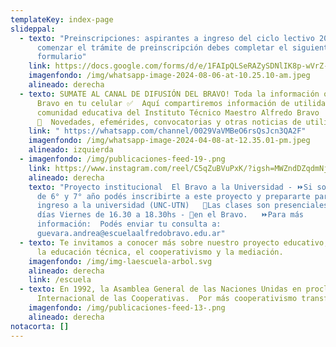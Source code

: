 ```yaml
---
templateKey: index-page
slideppal:
  - texto: "Preinscripciones: aspirantes a ingreso del ciclo lectivo 2025. Para
      comenzar el trámite de preinscripción debes completar el siguiente
      formulario"
    link: https://docs.google.com/forms/d/e/1FAIpQLSeRAZySDNlIK8p-wVrZ-G0ivCKKuBpRCTvsO-iflBjMtQh7Qg/viewform?usp=sf_link
    imagenfondo: /img/whatsapp-image-2024-08-06-at-10.25.10-am.jpeg
    alineado: derecha
  - texto: SUMATE AL CANAL DE DIFUSIÓN DEL BRAVO! Toda la información oficial del
      Bravo en tu celular ✅  Aquí compartiremos información de utilidad para la
      comunidad educativa del Instituto Técnico Maestro Alfredo Bravo
      📝  Novedades, efemérides, convocatorias y otras noticias de utilidad 🙌
    link: " https://whatsapp.com/channel/0029VaVMBeO6rsQsJcn3QA2F"
    imagenfondo: /img/whatsapp-image-2024-04-08-at-12.35.01-pm.jpeg
    alineado: izquierda
  - imagenfondo: /img/publicaciones-feed-19-.png
    link: https://www.instagram.com/reel/C5qZuBVuPxK/?igsh=MWZndDZqdmNjYXlpeQ==
    alineado: derecha
    texto: "Proyecto institucional  El Bravo a la Universidad - ⏩Si sos estudiante
      de 6° y 7° año podés inscribirte a este proyecto y prepararte para el
      ingreso a la universidad (UNC-UTN)   📒Las clases son presenciales los
      días Viernes de 16.30 a 18.30hs - 📍en el Bravo.   ⏩Para más
      información:  Podés enviar tu consulta a:
      guevara.andrea@escuelaalfredobravo.edu.ar"
  - texto: Te invitamos a conocer más sobre nuestro proyecto educativo,  basado en
      la educación técnica, el cooperativismo y la mediación.
    imagenfondo: /img/img-laescuela-arbol.svg
    alineado: derecha
    link: /escuela
  - texto: En 1992, la Asamblea General de las Naciones Unidas en proclama Día
      Internacional de las Cooperativas.  Por más cooperativismo transformador!
    imagenfondo: /img/publicaciones-feed-13-.png
    alineado: derecha
notacorta: []
---
```

